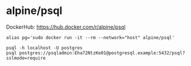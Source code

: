 # alpine/psql
DockerHub: https://hub.docker.com/r/alpine/psql
```
alias pg='sudo docker run -it --rm --network="host" alpine/psql'

psql -h localhost -U postgres
psql postgres://psqladmin:Eha72NtzKe01@postgresql.example:5432/psql?sslmode=require
```
